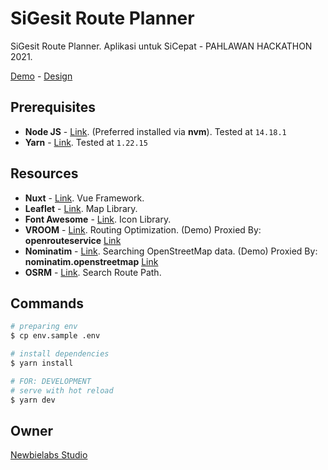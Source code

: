 # SiGesit Route Planner
SiGesit Route Planner. Aplikasi untuk SiCepat - PAHLAWAN HACKATHON 2021.

[Demo](https://sigesit.aduuh.com/planner) - [Design](https://www.figma.com/file/XhhOCQaWCDClzrEHscupXw/SiCepat?node-id=21%3A76)
## Prerequisites
 - **Node JS** - [Link](https://nodejs.org/en/). (Preferred installed via **nvm**). Tested at `14.18.1`
 - **Yarn** - [Link](https://yarnpkg.com/). Tested at `1.22.15`

## Resources
 - **Nuxt** - [Link](https://nuxtjs.org/). Vue Framework.
 - **Leaflet** - [Link](https://leafletjs.com/). Map Library.
 - **Font Awesome** - [Link](https://fontawesome.com/). Icon Library.
 - **VROOM** - [Link](https://github.com/VROOM-Project/vroom/). Routing Optimization.
 (Demo) Proxied By: **openrouteservice** [Link](https://openrouteservice.org/)
 - **Nominatim** - [Link](https://github.com/osm-search/Nominatim/). Searching OpenStreetMap data.
 (Demo) Proxied By: **nominatim.openstreetmap** [Link](https://nominatim.openstreetmap.org/)
 - **OSRM** - [Link](http://project-osrm.org/). Search Route Path.

## Commands
```bash
# preparing env
$ cp env.sample .env

# install dependencies
$ yarn install

# FOR: DEVELOPMENT
# serve with hot reload
$ yarn dev
```

## Owner
[Newbielabs Studio](https://nwblb.com)
